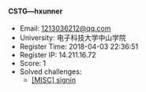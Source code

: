 #### CSTG—hxunner  

* Email: 1213036212@qq.com  
* University: 电子科技大学中山学院  
* Register Time: 2018-04-03 22:36:51  
* Register IP: 14.211.16.72  
* Score: 1  
* Solved challenges: 
  * [[MISC] signin](https://github.com/SniperOJ/Challenges/blob/master/misc/signin.json)  
